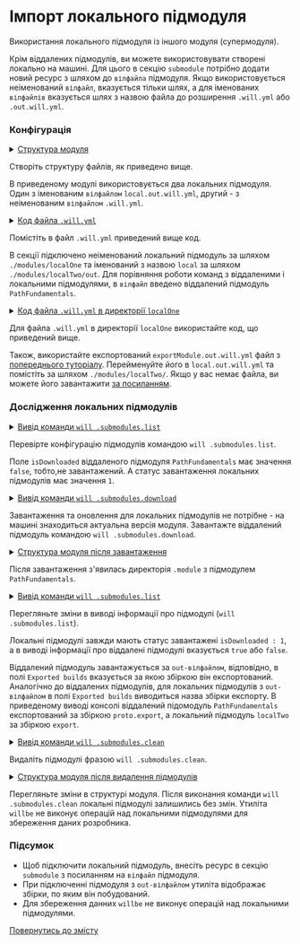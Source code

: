 # Імпорт локального підмодуля

Використання локального підмодуля із іншого модуля (супермодуля).

Крім віддалених підмодулів, ви можете використовувати створені локально на машині. Для цього в секцію `submodule` потрібно додати новий ресурс з шляхом до `вілфайла` підмодуля. Якщо використовується неіменований `вілфайл`, вказується тільки шлях, а для іменованих `вілфайлів` вказується шлях з назвою файла до розширення `.will.yml` або `.out.will.yml`.   

### Конфігурація

<details>
  <summary><u>Структура модуля</u></summary>

```
localSubmodule
        ├── modules
        │      ├── localOne
        │      │     └── .will.yml
        │      │
        │      └── localTwo
        │             └── local.out.will.yml
        └── .will.yml       

```

</details>

Створіть структуру файлів, як приведено вище.  

В приведеному модулі використовується два локальних підмодуля. Один з іменованим `вілфайлом` `local.out.will.yml`, другий - з неіменованим `вілфайлом` `.will.yml`. 

<details>
  <summary><u>Код файла <code>.will.yml</code></u></summary>

```yaml
about :

  name : 'local.import'
  description : 'To use local modules'
  version : 0.0.1

submodule :

  PathFundamentals : git+https:///github.com/Wandalen/wPathBasic.git/out/wPathBasic#master
  localOne : ./modules/localOne/
  localTwo : ./modules/localTwo/local

```

</details>

Помістіть в файл `.will.yml` приведений вище код.

В секції підключено неіменований локальний підмодуль за шляхом `./modules/localOne` та іменований з назвою `local` за шляхом `./modules/localTwo/out`. Для порівняння роботи команд з віддаленими і локальними підмодулями, в `вілфайл` введено віддалений підмодуль `PathFundamentals`.  

<details>
  <summary><u>Код файла <code>.will.yml</code> в директорії <code>localOne</code></u></summary>

```yaml
about :
  name : exportModule
  description : "To export single file"
  version : 0.0.1

path :
  in : '.'
  out : 'out'
  fileToExport : 'fileToExport'

step  :
  export.single :
    inherit : module.export
    export : path::fileToExport
    tar : 0

build :
  export.single :
    criterion :
      default : 1
      export : 1
    steps :
      - export.single

```

</details>

Для файла `.will.yml` в директорії `localOne` використайте код, що приведений вище.

Також, використайте експортований `exportModule.out.will.yml` файл з [попереднього туторіалу](ModuleExport.md). Перейменуйте його в `local.out.will.yml` та помістіть за шляхом `./modules/localTwo/`. Якщо у вас немає файла, ви можете його завантажити [за посиланням]( https://github.com/Wandalen/willbe/tree/master/sample/submodulesLocal/modules/localTwo/out/).   

### Дослідження локальних підмодулів

<details>
  <summary><u>Вивід команди <code>will .submodules.list</code></u></summary>

```
[user@user ~]$ will .submodules.list
...
submodule::PathFundamentals
  path : git+https:///github.com/Wandalen/wPathBasic.git/out/wPathBasic#master
  isDownloaded : false
  Exported builds : []
submodule::localOne
  path : ./local.modules/localOne/
  isDownloaded : 1
  Exported builds : []
submodule::localTwo
  path : ./local.modules/localTwo/out/local
  isDownloaded : 1
  Exported builds : [ 'export' ]

```

</details>

Перевірте конфігурацію підмодулів командою `will .submodules.list`.   

Поле `isDownloaded` віддаленого підмодуля `PathFundamentals` має значення `false`, тобто,не завантажений. А статус завантаження локальних підмодулів має значення `1`.

<details>
  <summary><u>Вивід команди <code>will .submodules.download</code></u></summary>

```
[user@user ~]$ will .submodules.download
...
   + module::PathFundamentals was downloaded in 4.872s
 + 1/3 submodule(s) of module::local.import were downloaded in 4.877s

```

</details>

Завантаження та оновлення для локальних підмодулів не потрібне - на машині знаходиться актуальна версія модуля. Завантажте віддалений підмодуль командою `will .submodules.download`.

<details>
  <summary><u>Структура модуля після завантаження</u></summary>

```
.
├── .modules
│      └── PathFundamentals
├── modules
│      ├── localOne
│      │     └── .will.yml
│      │
│      └── localTwo
│             └── out
└── .will.yml      └── local.out.will.yml

```

</details>

Після завантаження з'явилась директорія `.module` з підмодулем `PathFundamentals`.    

<details>
  <summary><u>Вивід команди <code>will .submodules.list</code></u></summary>

```
[user@user ~]$ will .submodules.list
...
submodule::PathFundamentals
  path : git+https:///github.com/Wandalen/wPathBasic.git/out/wPathBasic#master
  isDownloaded : true
  Exported builds : [ 'proto.export' ]
submodule::localOne
  path : ./local.modules/localOne/
  isDownloaded : 1
  Exported builds : []
submodule::localTwo
  path : ./local.modules/localTwo/out/local
  isDownloaded : 1
  Exported builds : [ 'export' ]

```

</details>

Перегляньте зміни в виводі інформації про підмодулі (`will .submodules.list`).

Локальні підмодулі завжди мають статус завантажені `isDownloaded : 1`, a в виводі інформації про віддалені підмодулі вказується `true` або `false`.  

Віддалений підмодуль завантажується за `out-вілфайлом`, відповідно, в полі `Exported builds` вказується за якою збіркою він експортований. Аналогічно до віддалених підмодулів, для локальних підмодулів з `out-вілфайлом` в полі `Exported builds` виводиться назва збірки експорту. В приведеному виводі консолі віддалений підомодуль `PathFundamentals` експортований за збіркою `proto.export`, а локальний підмодуль `localTwo` за збіркою `export`.   

<details>
  <summary><u>Вивід команди <code>will .submodules.clean</code></u></summary>

```
[user@user ~]$ will .submodules.clean
...
- Clean deleted 93 file(s) in 0.385s

```

</details>

Видаліть підмодулі фразою `will .submodules.clean`. 

<details>
  <summary><u>Структура модуля після видалення підмодулів</u></summary>

```
.
├── modules
│      ├── localOne
│      │     └── .will.yml
│      │
│      └── localTwo
│             └── out
└── .will.yml      └── local.out.will.yml

```

</details>

Перегляньте зміни в структурі модуля. Після виконання команди `will .submodules.clean` локальні підмодулі залишились без змін. Утиліта `willbe` не виконує операцій над локальними підмодулями для збереження даних розробника.

### Підсумок

- Щоб підключити локальний підмодуль, внесіть ресурс в секцію `submodule` з посиланням на `вілфайл` підмодуля.  
- При підключенні підмодуля з `out-вілфайлом` утиліта відображає збірки, по яким він побудований.
- Для збереження данних `willbe` не виконує операцій над локальними підмодулями.  

[Повернутись до змісту](../README.md#tutorials)
